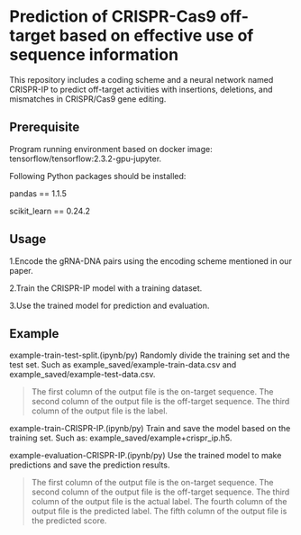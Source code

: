 # Prediction of CRISPR-Cas9 off-target based on effective use of sequence information
This repository includes a coding scheme and a neural network named CRISPR-IP to predict off-target activities with insertions, deletions, and mismatches in CRISPR/Cas9 gene editing. 

## Prerequisite
Program running environment based on docker image: tensorflow/tensorflow:2.3.2-gpu-jupyter.

Following Python packages should be installed:

pandas == 1.1.5

scikit_learn == 0.24.2

## Usage
1.Encode the gRNA-DNA pairs using the encoding scheme mentioned in our paper.

2.Train the CRISPR-IP model with a training dataset.

3.Use the trained model for prediction and evaluation.

## Example
example-train-test-split.(ipynb/py) Randomly divide the training set and the test set. Such as example_saved/example-train-data.csv and example_saved/example-test-data.csv.

> The first column of the output file is the on-target sequence.
> The second column of the output file is the off-target sequence.
> The third column of the output file is the label.

example-train-CRISPR-IP.(ipynb/py) Train and save the model based on the training set. Such as: example_saved/example+crispr_ip.h5.

example-evaluation-CRISPR-IP.(ipynb/py) Use the trained model to make predictions and save the prediction results.

> The first column of the output file is the on-target sequence.
> The second column of the output file is the off-target sequence.
> The third column of the output file is the actual label.
> The fourth column of the output file is the predicted label.
> The fifth column of the output file is the predicted score.